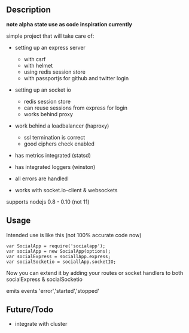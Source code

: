 ## Description
__note alpha state  use as code inspiration currently__

simple project that will take care of:

- setting up an express server
  - with csrf
  - with helmet
  - using redis session store
  - with passportjs for github and twitter login

- setting up an socket io
  - redis session store
  - can reuse sessions from express for login
  - works behind proxy

- work behind a loadbalancer (haproxy)
  - ssl termination is correct
  - good ciphers check enabled

- has metrics integrated (statsd)
- has integrated loggers (winston)

- all errors are handled
- works with socket.io-client & websockets

supports nodejs 0.8 - 0.10 (not 11)

## Usage

Intended use is like this (not 100% accurate code now)

    var SocialApp = require('socialapp');
    var socialApp = new SocialApp(options);
    var socialExpress = sociallApp.express;
    var socialSocketio = sociallApp.socketIO;

Now you can extend it by adding your routes or socket handlers to both socialExpress & socialSocketio

emits events 'error','started','stopped'

## Future/Todo

- integrate with cluster

